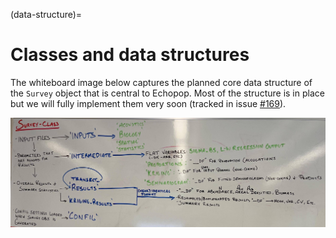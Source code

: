 (data-structure)=
# Classes and data structures

The whiteboard image below captures the planned core data structure of the `Survey` object that is central to Echopop. Most of the structure is in place but we will fully implement them very soon (tracked in issue [#169](https://github.com/OSOceanAcoustics/echopop/issues/169)).

![ text ](images/core_data_structure.jpg)
